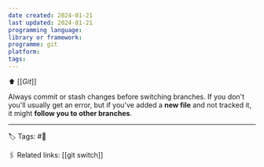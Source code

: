 ```yaml
---
date created: 2024-01-21
last updated: 2024-01-21
programming language: 
library or framework: 
programme: git
platform: 
tags:
---
```

⬆ [[_Git_]]

Always commit or stash changes before switching branches. If you don't you'll usually get an error, but if you've added a **new file** and not tracked it, it might **follow you to other branches**.

---
🏷 Tags: #🌱

🖇 Related links: [[git switch]]
